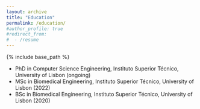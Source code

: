 ```yaml
---
layout: archive
title: "Education"
permalink: /education/
#author_profile: true
#redirect_from:
#  - /resume
---
```


{% include base_path %}

* PhD in Computer Science Engineering, Instituto Superior Técnico, University of Lisbon (ongoing) 
* MSc in Biomedical Engineering, Instituto Superior Técnico, University of Lisbon (2022)
* BSc in Biomedical Engineering, Instituto Superior Técnico, University of Lisbon (2020)




  

